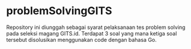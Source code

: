 # problemSolvingGITS
Repository ini diunggah sebagai syarat pelaksanaan tes problem solving pada seleksi magang GITS.id. Terdapat 3 soal yang mana ketiga soal tersebut disolusikan menggunakan code dengan bahasa Go.
